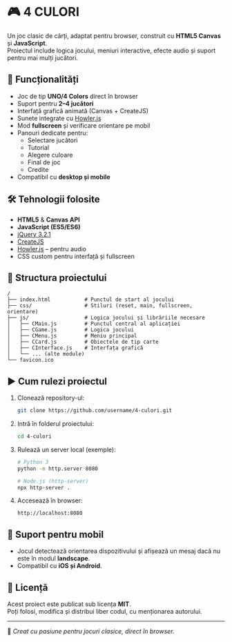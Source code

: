 # 🎮 4 CULORI

Un joc clasic de cărți, adaptat pentru browser, construit cu **HTML5 Canvas** și **JavaScript**.  
Proiectul include logica jocului, meniuri interactive, efecte audio și suport pentru mai mulți jucători.  

## 🚀 Funcționalități
- Joc de tip **UNO/4 Colors** direct în browser
- Suport pentru **2–4 jucători**
- Interfață grafică animată (Canvas + CreateJS)
- Sunete integrate cu [Howler.js](https://howlerjs.com/)
- Mod **fullscreen** și verificare orientare pe mobil
- Panouri dedicate pentru:
  - Selectare jucători
  - Tutorial
  - Alegere culoare
  - Final de joc
  - Credite
- Compatibil cu **desktop și mobile**

## 🛠️ Tehnologii folosite
- **HTML5** & **Canvas API**
- **JavaScript (ES5/ES6)**  
- [jQuery 3.2.1](https://jquery.com/)  
- [CreateJS](https://createjs.com/)  
- [Howler.js](https://howlerjs.com/) – pentru audio
- CSS custom pentru interfață și fullscreen

## 📂 Structura proiectului
```
/
├── index.html           # Punctul de start al jocului
├── css/                 # Stiluri (reset, main, fullscreen, orientare)
├── js/                  # Logica jocului și librăriile necesare
│   ├── CMain.js         # Punctul central al aplicației
│   ├── CGame.js         # Logica jocului
│   ├── CMenu.js         # Meniu principal
│   ├── CCard.js         # Obiectele de tip carte
│   ├── CInterface.js    # Interfața grafică
│   └── ... (alte module)
└── favicon.ico
```

## ▶️ Cum rulezi proiectul
1. Clonează repository-ul:
   ```bash
   git clone https://github.com/username/4-culori.git
   ```
2. Intră în folderul proiectului:
   ```bash
   cd 4-culori
   ```
3. Rulează un server local (exemple):
   ```bash
   # Python 3
   python -m http.server 8080

   # Node.js (http-server)
   npx http-server .
   ```
4. Accesează în browser:
   ```
   http://localhost:8080
   ```

## 📱 Suport pentru mobil
- Jocul detectează orientarea dispozitivului și afișează un mesaj dacă nu este în modul **landscape**.
- Compatibil cu **iOS și Android**.

## 📜 Licență
Acest proiect este publicat sub licența **MIT**.  
Poți folosi, modifica și distribui liber codul, cu menționarea autorului.

---

🎨 *Creat cu pasiune pentru jocuri clasice, direct în browser.*
